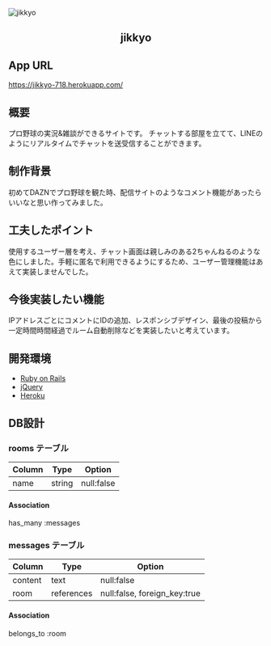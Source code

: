 ![jikkyo](https://user-images.githubusercontent.com/68902680/94092839-ba08c180-fe56-11ea-841b-70ab3694be47.gif)

<h2 align="center">jikkyo</h2>

## App URL
https://jikkyo-718.herokuapp.com/

## 概要
プロ野球の実況&雑談ができるサイトです。
チャットする部屋を立てて、LINEのようにリアルタイムでチャットを送受信することができます。

## 制作背景
初めてDAZNでプロ野球を観た時、配信サイトのようなコメント機能があったらいいなと思い作ってみました。

## 工夫したポイント
使用するユーザー層を考え、チャット画面は親しみのある2ちゃんねるのような色にしました。手軽に匿名で利用できるようにするため、ユーザー管理機能はあえて実装しませんでした。

## 今後実装したい機能
IPアドレスごとにコメントにIDの追加、レスポンシブデザイン、最後の投稿から一定時間時間経過でルーム自動削除などを実装したいと考えています。

## 開発環境
- <a href="https://rubyonrails.org/" target="_blank" rel="noopener noreferrer">Ruby on Rails</a>
- <a href="https://jquery.com/">jQuery</a>
- <a href="https://jp.heroku.com/">Heroku</a>

## DB設計

### rooms テーブル

| Column | Type | Option |
| - | - | - |
| name | string | null:false |

#### Association

has_many :messages

### messages テーブル

| Column | Type | Option |
| - | - | - |
| content | text | null:false |
| room | references | null:false, foreign_key:true |

#### Association

belongs_to :room
